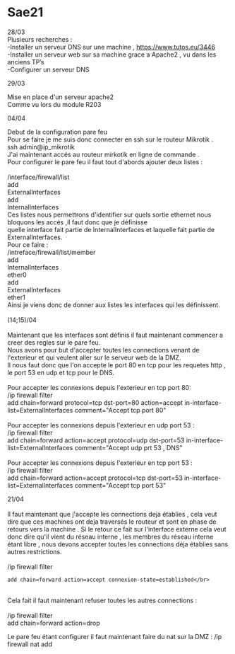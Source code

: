 # Sae21
28/03</br>
Plusieurs recherches :</br>
	-Installer un serveur DNS sur une machine , https://www.tutos.eu/3446</br>
	-Installer un serveur web sur sa machine grace a Apache2 , vu dans les anciens TP’s</br>
	-Configurer un serveur DNS </br>


29/03</br>

Mise en place d'un serveur apache2</br>
Comme vu lors du module R203</br>

04/04</br>

Debut de la configuration pare feu</br>
Pour se faire je me suis donc connecter en ssh sur le routeur Mikrotik .</br>
	ssh admin@ip_mikrotik</br>
J'ai maintenant accés au routeur mirkotik en ligne de commande .</br>
Pour configurer le pare feu il faut tout d'abords ajouter deux listes :</br>
</br>
/interface/firewall/list</br>
	add</br>
		ExternalInterfaces</br>
	add</br>
		InternalInterfaces</br>
Ces listes nous permettrons d'identifier sur quels sortie ethernet nous bloquons les accés ,il faut donc que je définisse </br>
quelle interface fait partie de InternalInterfaces et laquelle fait partie de ExternalInterfaces.</br>
Pour ce faire :</br>
/intreface/firewall/list/member</br>
	add</br>
		InternalInterfaces</br>
		ether0</br>
	add</br>
		ExternalInterfaces</br>
		ether1</br>
Ainsi je viens donc de donner aux listes les interfaces qui les définissent.</br>
</br>
(14;15)/04</br>
</br>
Maintenant que les interfaces sont définis il faut maintenant commencer a creer des regles sur le pare feu.</br>
Nous avons pour but d'accepter toutes les connections venant de l'exterieur et qui veulent aller sur le serveur web de la DMZ.</br>
Il nous faut donc que l'on accepte le port 80 en tcp pour les requetes http , le port 53 en udp et tcp pour le DNS.</br>
</br>
Pour accepter les connexions depuis l'exterieur en  tcp port 80:</br>
/ip firewall filter </br>
	add chain=forward protocol=tcp dst-port=80 action=accept in-interface-list=ExternalInterfaces comment="Accept tcp port 80" </br>
</br>
Pour accepter les connexions depuis l'exterieur en udp port 53 :</br>
/ip firewall filter </br>
	add chain=forward action=accept protocol=udp dst-port=53 in-interface-list=ExternalInterfaces comment="Accept udp prt 53 , DNS"</br>
</br>
Pour accepter les connexions depuis l'exterieur en tcp port 53 :</br>
/ip firewall filter</br>
	add chain=forward action=accept protocol=tcp dst-port=53 in-interface-list=ExternalInterfaces comment="Accept tcp port 53"</br>


21/04</br>
</br>
Il faut maintenant que j'accepte les connections deja établies , cela veut dire que ces machines ont deja traversés le routeur et sont en phase de retours vers la machine .
Si le retour ce fait sur l'interface externe cela veut donc dire qu'il vient du réseau interne , les membres du réseau interne étant libre , nous devons accepter toutes les connections déja établies sans autres restrictions.</br>
</br>
/ip firewall filter</br>

	add chain=forward action=accept connexion-state=established</br>
	
</br>
Cela fait il faut maintenant refuser toutes les autres connections :</br>
</br>
/ip firewall filter</br>
	add chain=forward action=drop</br>
	
Le pare feu étant configurer il faut maintenant faire du nat sur la DMZ :
/ip firewall nat
	add 
	
